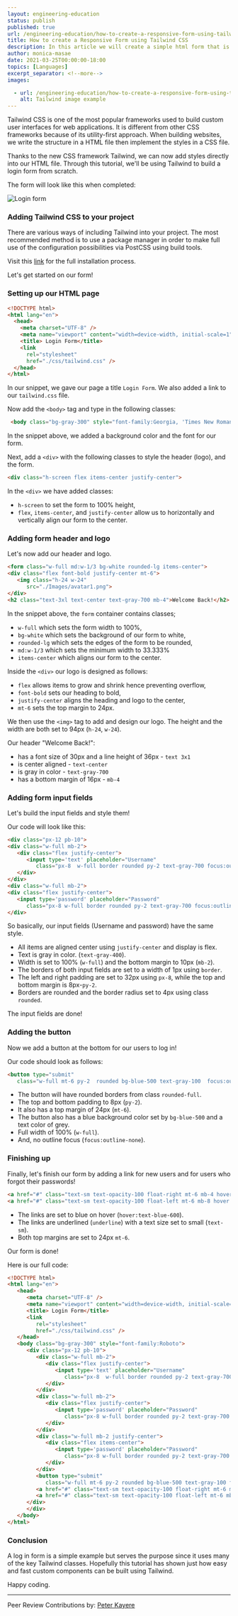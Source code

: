 ```yaml
---
layout: engineering-education
status: publish
published: true
url: /engineering-education/how-to-create-a-responsive-form-using-tailwindcss/
title: How to create a Responsive Form using Tailwind CSS
description: In this article we will create a simple html form that is styled by tailwind css. Tailwind css is a new css framework that focusses on a utility first approach.
author: monica-masae
date: 2021-03-25T00:00:00-18:00
topics: [Languages]
excerpt_separator: <!--more-->
images:

  - url: /engineering-education/how-to-create-a-responsive-form-using-tailwindcss/hero.jpg
    alt: Tailwind image example
---
```

Tailwind CSS is one of the most popular frameworks used to build custom user interfaces for web applications. It is different from other CSS frameworks because of its utility-first approach. When building websites, we write the structure in a HTML file then implement the styles in a CSS file. 
<!--more-->
Thanks to the new CSS framework Tailwind, we can now add styles directly into our HTML file. Through this tutorial, we'll be using Tailwind to build a login form from scratch. 

The form will look like this when completed:

![Login form](/engineering-education/how-to-create-a-responsive-form-using-tailwindcss/form.png)

### Adding Tailwind CSS to your project
There are various ways of including Tailwind into your project. The most recommended method is to use a package manager in order to make full use of the configuration possibilities via PostCSS using build tools.

Visit this [link](https://github.com/section-engineering-education/engineering-education/blob/master/articles/introduction-to-tailwind-css/index.md) for the full installation process.

Let's get started on our form!

### Setting up our HTML page
```html
<!DOCTYPE html>
<html lang="en">
  <head>
    <meta charset="UTF-8" />
    <meta name="viewport" content="width=device-width, initial-scale=1">
    <title> Login Form</title>
    <link 
      rel="stylesheet" 
      href="./css/tailwind.css" />    
  </head>
</html>
```

In our snippet, we gave our page a title `Login Form`. We also added a link to our `tailwind.css` file.

Now add the `<body>` tag and type in the following classes:
```html
 <body class="bg-gray-300" style="font-family:Georgia, 'Times New Roman', Times, serif;">
```

In the snippet above, we added a background color and the font for our form.

Next, add a `<div>` with the following classes to style the header (logo), and the form.

```html
<div class="h-screen flex items-center justify-center">
```

In the `<div>` we have added classes:
- `h-screen` to set the form to 100% height,
- `flex`, `items-center`, and `justify-center` allow us to horizontally and vertically align our form to the center.

### Adding form header and logo  
Let's now add our header and logo.

```html
<form class="w-full md:w-1/3 bg-white rounded-lg items-center">
<div class="flex font-bold justify-center mt-6">
   <img class="h-24 w-24"
      src="./Images/avatar1.png">
</div>
<h2 class="text-3xl text-center text-gray-700 mb-4">Welcome Back!</h2>
```

In the snippet above, the `form` container contains classes;
- `w-full` which sets the form width to 100%,
- `bg-white` which sets the background of our form to white,
- `rounded-lg` which sets the edges of the form to be rounded,
- `md:w-1/3` which sets the minimum width to 33.333%
- `items-center` which aligns our form to the center.
  
Inside the `<div>` our logo is designed as follows:
- `flex` allows items to grow and shrink hence preventing overflow,
- `font-bold` sets our heading to bold,
- `justify-center` aligns the heading and logo to the center,
- `mt-6` sets the top margin to 24px.
  
We then use the `<img>` tag to add and design our logo. The height and the width are both set to 94px (`h-24`, `w-24`).

Our header "Welcome Back!": 
- has a font size of 30px and a line height of 36px - `text 3x1`
- is center aligned - `text-center`
- is gray in color - `text-gray-700`
- has a bottom margin of 16px - `mb-4`

### Adding form input fields
Let's build the input fields and style them!

Our code will look like this:

```html
<div class="px-12 pb-10">
<div class="w-full mb-2">
   <div class="flex justify-center">
      <input type='text' placeholder="Username"
         class="px-8  w-full border rounded py-2 text-gray-700 focus:outline-none items-center" />
   </div>
</div>
<div class="w-full mb-2">
<div class="flex justify-center">   
   <input type='password' placeholder="Password"
      class="px-8 w-full border rounded py-2 text-gray-700 focus:outline-none" />
</div>
```            

So basically, our input fields (Username and password) have the same style.
 - All items are aligned center using `justify-center` and display is flex.   
 - Text is gray in color. (`text-gray-400`).
 - Width is set to 100% (`w-full`) and the bottom margin to 10px (`mb-2`).
 - The borders of both input fields are set to a width of 1px using `border`.
 - The left and right padding are set to 32px using `px-8`, while the top and bottom margin is 8px-`py-2`.
 - Borders are rounded and the border radius set to 4px using class `rounded`.

The input fields are done!

### Adding the button
Now we add a button at the bottom for our users to log in!

Our code should look as follows:

```html
<button type="submit"
   class="w-full mt-6 py-2  rounded bg-blue-500 text-gray-100  focus:outline-none ">Log In</button>
```

- The button will have rounded borders from class `rounded-full`.
- The top and bottom padding to 8px (`py-2`).
- It also has a top margin of 24px (`mt-6`).
- The button also has a blue background color set by `bg-blue-500` and a text color of grey.
- Full width of 100% (`w-full`).
- And, no outline focus (`focus:outline-none`).

### Finishing up
Finally, let's finish our form by adding a link for new users and for users who forgot their passwords!

```html
<a href="#" class="text-sm text-opacity-100 float-right mt-6 mb-4 hover:text-blue-600 underline">Forgot Password?</a>
<a href="#" class="text-sm text-opacity-100 float-left mt-6 mb-8 hover:text-blue-600 underline">Create Account</a>
```

- The links are set to blue on hover (`hover:text-blue-600`).
- The links are underlined (`underline`) with a text size set to small (`text-sm`).
- Both top margins are set to 24px `mt-6`.
  
Our form is done!

Here is our full code:

```html
<!DOCTYPE html>
<html lang="en">
   <head>
      <meta charset="UTF-8" />
      <meta name="viewport" content="width=device-width, initial-scale=1">
      <title> Login Form</title>
      <link 
         rel="stylesheet" 
         href="./css/tailwind.css" />
   </head>
   <body class="bg-gray-300" style="font-family:Roboto">
      <div class="px-12 pb-10">
         <div class="w-full mb-2">
            <div class="flex justify-center">
               <input type='text' placeholder="Username"
                  class="px-8  w-full border rounded py-2 text-gray-700 focus:outline-none items-center" />
            </div>
         </div>
         <div class="w-full mb-2">
            <div class="flex justify-center">   
               <input type='password' placeholder="Password"
                  class="px-8 w-full border rounded py-2 text-gray-700 focus:outline-none" />
            </div>
         </div>
         <div class="w-full mb-2 justify-center">
            <div class="flex items-center">   
               <input type='password' placeholder="Password"
                  class="px-8 w-full border rounded py-2 text-gray-700 focus:outline-none" />
            </div>
         </div>
         <button type="submit"
            class="w-full mt-6 py-2 rounded bg-blue-500 text-gray-100 focus:outline-none">Log In</button>
         <a href="#" class="text-sm text-opacity-100 float-right mt-6 mb-4 hover:text-blue-600 underline">Forgot Password?</a>
         <a href="#" class="text-sm text-opacity-100 float-left mt-6 mb-8 hover:text-blue-600 underline">Create Account</a>
      </div>
      </div>
   </body>
</html>
```

### Conclusion
A log in form is a simple example but serves the purpose since it uses many of the key Tailwind classes. Hopefully this tutorial has shown just how easy and fast custom components can be built using Tailwind.

Happy coding.

---
Peer Review Contributions by: [Peter Kayere](/engineering-education/authors/peter-kayere/)

